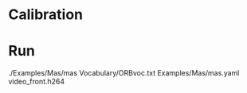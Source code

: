 # Calibration 

# Run
./Examples/Mas/mas Vocabulary/ORBvoc.txt Examples/Mas/mas.yaml video_front.h264
